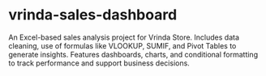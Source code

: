 # vrinda-sales-dashboard
An Excel-based sales analysis project for Vrinda Store. Includes data cleaning, use of formulas like VLOOKUP, SUMIF, and Pivot Tables to generate insights. Features dashboards, charts, and conditional formatting to track performance and support business decisions.
